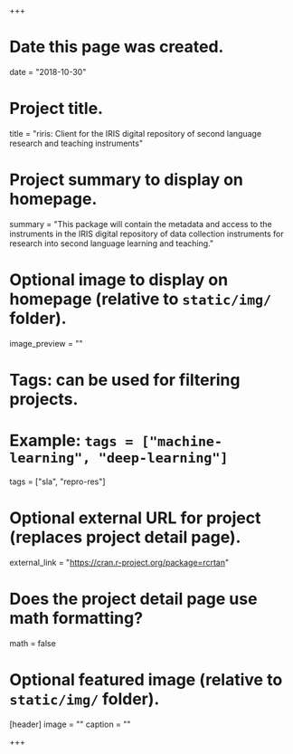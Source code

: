 +++
# Date this page was created.
date = "2018-10-30"

# Project title.
title = "riris: Client for the IRIS digital repository of second language research and teaching instruments"

# Project summary to display on homepage.
summary = "This package will contain the metadata and access to the instruments in the IRIS digital repository of data collection instruments for research into second language learning and teaching."

# Optional image to display on homepage (relative to `static/img/` folder).
image_preview = ""

# Tags: can be used for filtering projects.
# Example: `tags = ["machine-learning", "deep-learning"]`
tags = ["sla", "repro-res"]

# Optional external URL for project (replaces project detail page).
external_link = "https://cran.r-project.org/package=rcrtan"

# Does the project detail page use math formatting?
math = false

# Optional featured image (relative to `static/img/` folder).
[header]
image = ""
caption = ""

+++


